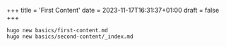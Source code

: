 +++
title = 'First Content'
date = 2023-11-17T16:31:37+01:00
draft = false
+++

```shell
hugo new basics/first-content.md
hugo new basics/second-content/_index.md
```
